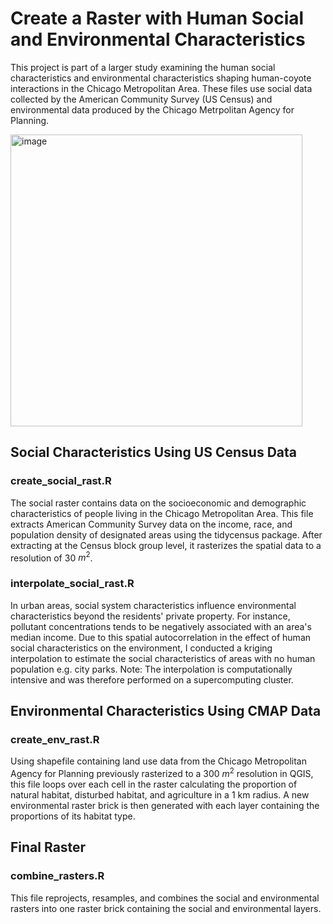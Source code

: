 # Create a Raster with Human Social and Environmental Characteristics

This project is part of a larger study examining the human social characteristics and environmental characteristics shaping human-coyote interactions in the Chicago Metropolitan Area. These files use social data collected by the American Community Survey (US Census) and environmental data produced by the Chicago Metrpolitan Agency for Planning.

<img width="467" alt="image" src="https://user-images.githubusercontent.com/112019669/224872768-ba64b051-4af0-4a02-acfa-b0818710f4a4.png">


## Social Characteristics Using US Census Data
### create_social_rast.R
The social raster contains data on the socioeconomic and demographic characteristics
of people living in the Chicago Metropolitan Area. This file extracts American
Community Survey data on the income, race, and population density of designated 
areas using the tidycensus package. After extracting at the Census block group 
level, it rasterizes the spatial data to a resolution of 30 $m^{2}$.

### interpolate_social_rast.R
In urban areas, social system characteristics influence environmental 
characteristics beyond the residents' private property. For instance, pollutant 
concentrations tends to be negatively associated with an area's median income. 
Due to this spatial autocorrelation in the effect of human social characteristics 
on the environment, I conducted a kriging interpolation to estimate the social 
characteristics of areas with no human population e.g. city parks. Note: The 
interpolation is computationally intensive and was therefore performed on a 
supercomputing cluster.


## Environmental Characteristics Using CMAP Data
### create_env_rast.R
Using shapefile containing land use data from the Chicago Metropolitan Agency for 
Planning previously rasterized to a 300 $m^{2}$ resolution in QGIS, this file
loops over each cell in the raster calculating the proportion of natural habitat, 
disturbed habitat, and agriculture in a 1 km radius. A new environmental raster
brick is then generated with each layer containing the proportions of its habitat 
type.


## Final Raster
### combine_rasters.R
This file reprojects, resamples, and combines the social and environmental rasters
into one raster brick containing the social and environmental layers.
